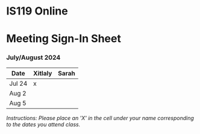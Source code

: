 # IS119 Online

# Meeting Sign-In Sheet

### July/August 2024

| Date        | Xitlaly | Sarah |
|-------------|-----------|-----------|
| Jul 24      |     x     |           |
| Aug 2       |           |           |
| Aug 5       |           |           |


*Instructions: Please place an 'X' in the cell under your name corresponding to the dates you attend class.*